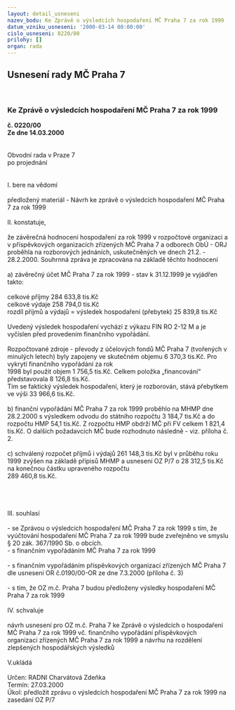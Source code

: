 ```yaml
---
layout: detail_usneseni
nazev_bodu: Ke Zprávě o výsledcích hospodaření MČ Praha 7 za rok 1999
datum_vzniku_usneseni: '2000-03-14 00:00:00'
cislo_usneseni: 0220/00
prilohy: []
organ: rada
---
```

<div id="ucUsn_pList" class="usn">
	<span><h2>Usnesení rady MČ Praha 7 </h2>
<br></span><div class="standBody">
<span><h3>Ke Zprávě o výsledcích hospodaření MČ Praha 7 za rok 1999</h3></span><div class="center">
		<strong>č. 0220/00</strong><br>
	</div>
<div class="center">
		<strong>Ze dne 14.03.2000</strong><br><br>
	</div>
<br>Obvodní rada v Praze 7<br>po projednání<br><br><br>I.	bere na vědomí<br><br> předložený materiál - Návrh ke zprávě o výsledcích hospodaření MČ Praha 7 za rok 1999<br><br>II.	konstatuje,<br><br>že závěrečná hodnocení hospodaření za rok 1999 v rozpočtové  organizaci  a  v   příspěvkových organizacích  zřízených MČ Praha 7 a odborech ObÚ - ORJ proběhla na rozborových jednáních, uskutečněných ve  dnech  21.2.  -  28.2.2000.  Souhrnná  zpráva je zpracována na základě těchto hodnocení<br><br>a) závěrečný účet MČ Praha 7 za rok 1999 - stav k 31.12.1999 je vyjádřen takto:<br>     <br>    celkové příjmy                                                                             284 633,8 tis.Kč<br>    celkové výdaje                                                                             258 794,0 tis.Kč<br>    rozdíl příjmů a výdajů = výsledek hospodaření (přebytek)           25 839,8 tis.Kč  <br><br>    Uvedený  výsledek hospodaření vychází z výkazu FIN RO 2-12 M a je vyčíslen před provedením finančního vypořádání.<br><br>    Rozpočtované zdroje - převody z účelových fondů MČ Praha 7 (tvořených v minulých letech)       byly zapojeny ve skutečném objemu  6 370,3 tis.Kč. Pro vykrytí finančního vypořádání  za   rok <br>1998 byl použit objem 1 756,5 tis.Kč. Celkem položka „financování“ představovala   8 126,8 tis.Kč.    <br>Tím se faktický výsledek hospodaření, který je rozborován, stává přebytkem ve výši 33 966,6 tis.Kč.   <br><br>b)  finanční vypořádání MČ Praha 7 za rok 1999 proběhlo na MHMP dne 28.2.2000 s výsledkem odvodu do státního rozpočtu 3 184,7 tis.Kč a do rozpočtu HMP 54,1 tis.Kč. Z rozpočtu HMP obdrží MČ při FV celkem 1 821,4 tis.Kč. O dalších požadavcích MČ bude rozhodnuto následně - viz. příloha č. 2.<br><br>c) schválený rozpočet příjmů i výdajů 261 148,3 tis.Kč byl v průběhu roku 1999 zvýšen na základě přípisů MHMP a usnesení OZ P/7 o 28 312,5 tis.Kč na konečnou částku upraveného rozpočtu<br>289 460,8 tis.Kč.<br><br><br><br><br>III.	souhlasí <br><br>- se Zprávou o výsledcích hospodaření MČ Praha 7 za rok 1999 s tím, že vyúčtování hospodaření MČ Praha 7 za rok 1999 bude zveřejněno ve smyslu § 20 zák. 367/1990 Sb. o obcích.<br>- s finančním vypořádáním MČ Praha 7 za rok 1999<br><br>- s finančním vypořádáním příspěvkových organizací zřízených MČ Praha 7 dle usnesení OR č.0190/00-OR ze dne 7.3.2000 (příloha č. 3)<br><br>-  s tím, že OZ m.č. Praha 7 budou předloženy výsledky hospodaření MČ Praha 7 za rok 1999<br><br>IV.	schvaluje <br><br>návrh usnesení pro OZ m.č. Praha 7 ke Zprávě o výsledcích o hospodaření MČ Praha 7 za rok 1999 vč. finančního vypořádání příspěvkových organizací zřízených MČ Praha 7 za rok 1999 a návrhu na rozdělení zlepšených hospodářských výsledků<br><br>V.ukládá <br><br> Určen:	     	RADNI Charvátová Zdeňka<br>Termín: 27.03.2000<br>Úkol:	předložit zprávu o výsledcích hospodaření MČ Praha 7 za rok 1999 na zasedání OZ P/7<br>
</div>
</div>